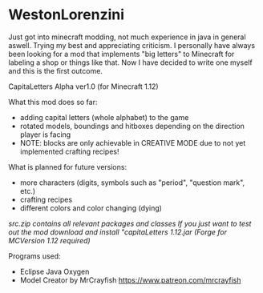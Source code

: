 # WestonLorenzini
Just got into minecraft modding, not much experience in java in general aswell. Trying my best and appreciating criticism.
I personally have always been looking for a mod that implements "big letters" to Minecraft for labeling a shop or things like that.
Now I have decided to write one myself and this is the first outcome.

CapitaLetters Alpha ver1.0 (for Minecraft 1.12)

What this mod does so far:

- adding capital letters (whole alphabet) to the game
- rotated models, boundings and hitboxes depending on the direction player is facing
- NOTE: blocks are only achievable in CREATIVE MODE due to not yet implemented crafting recipes!

What is planned for future versions:

- more characters (digits, symbols such as "period", "question mark", etc.)
- crafting recipes
- different colors and color changing (dying)

*src.zip contains all relevant packages and classes
If you just want to test out the mod download and install "capitaLetters 1.12.jar (Forge for MCVersion 1.12 required)*


Programs used:

- Eclipse Java Oxygen
- Model Creator by MrCrayfish https://www.patreon.com/mrcrayfish
